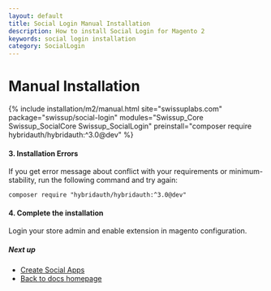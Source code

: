 ```yaml
---
layout: default
title: Social Login Manual Installation
description: How to install Social Login for Magento 2
keywords: social login installation
category: SocialLogin
---
```


# Manual Installation

{% include installation/m2/manual.html site="swissuplabs.com" package="swissup/social-login" modules="Swissup_Core Swissup_SocialCore Swissup_SocialLogin" preinstall="composer require hybridauth/hybridauth:^3.0@dev" %}

#### 3. Installation Errors

If you get error message about conflict with your requirements or minimum-stability,
run the following command and try again:

```
composer require "hybridauth/hybridauth:^3.0@dev"
```

#### 4. Complete the installation

Login your store admin and enable extension in magento configuration.

##### Next up

 -  [Create Social Apps](/m2/extensions/social-login/api)
 -  [Back to docs homepage](/m2/extensions/social-login)

